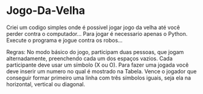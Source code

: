 # Jogo-Da-Velha
Criei um codigo simples onde é possivel jogar jogo da velha até você perder contra o computador...
Para jogar é necessario apenas o Python.
Execute o programa e jogue contra os robos...

Regras:
No modo básico do jogo, participam duas pessoas, que jogam alternadamente, preenchendo cada um dos espaços vazios.
Cada participante deve usar um símbolo (X ou O).
Para fazer uma jogada você deve inserir um numero no qual é mostrado na Tabela.
Vence o jogador que conseguir formar primeiro uma linha com três símbolos iguais, seja ela na horizontal, vertical ou diagonal.
